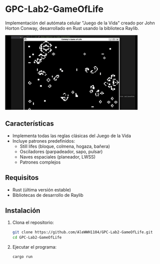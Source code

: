# GPC-Lab2-GameOfLife

Implementación del autómata celular "Juego de la Vida" creado por John Horton Conway, desarrollado en Rust usando la biblioteca Raylib.

![Demo del Juego de la Vida](gol.gif)

## Características

- Implementa todas las reglas clásicas del Juego de la Vida
- Incluye patrones predefinidos:
  - Still lifes (bloque, colmena, hogaza, bañera)
  - Osciladores (parpadeador, sapo, pulsar)
  - Naves espaciales (planeador, LWSS)
  - Patrones complejos

## Requisitos

- Rust (última versión estable)
- Bibliotecas de desarrollo de Raylib

## Instalación

1. Clona el repositorio:
   ```bash
   git clone https://github.com/AleWWH1104/GPC-Lab2-GameOfLife.git
   cd GPC-Lab2-GameOfLife

2. Ejecutar el programa:
   ```bash
   cargo run

 
   